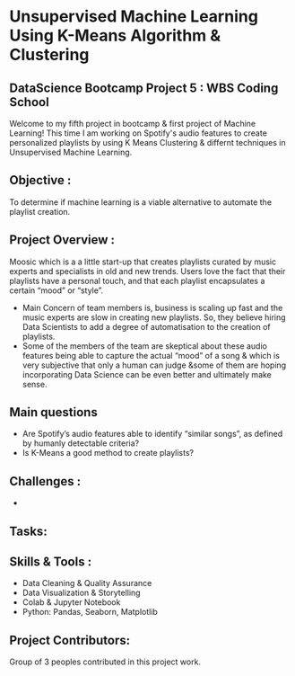 # Unsupervised Machine Learning Using K-Means Algorithm & Clustering 

## DataScience Bootcamp Project 5 : WBS Coding School
Welcome to my fifth project in bootcamp & first project of Machine Learning! This time I am working on Spotify's audio features to create personalized playlists by using K Means Clustering & differnt techniques in Unsupervised Machine Learning.

## Objective :
To determine if machine learning is a viable alternative to automate the playlist creation.

## Project Overview :
Moosic which is a a little start-up that creates playlists curated by music experts and specialists in old and new trends. Users love the fact that their playlists have a personal touch, and that each playlist encapsulates a certain “mood” or “style”.

- Main Concern of team members is, business is scaling up fast and the music experts are slow in creating new playlists. So, they believe hiring Data Scientists to add a degree of automatisation to the creation of playlists.
- Some of the members of the team are skeptical about these audio features being able to capture the actual “mood” of a song & which is very subjective that only a human can judge &some of them are hoping incorporating Data Science can be even better and ultimately make sense.

## Main questions
- Are Spotify’s audio features able to identify “similar songs”, as defined by humanly detectable criteria?
- Is K-Means a good method to create playlists?
  
## Challenges :
-




## Tasks:
## Skills & Tools :
- Data Cleaning & Quality Assurance
- Data Visualization & Storytelling
- Colab & Jupyter Notebook
- Python: Pandas, Seaborn, Matplotlib

## Project Contributors:
Group of 3 peoples contributed in this project work.
